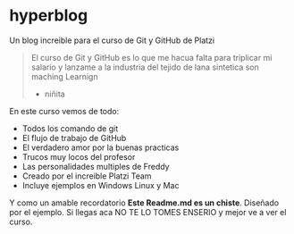 # hyperblog
Un blog increible para el curso de Git y GitHub de Platzi

>El curso de Git y GitHub es lo que me hacua falta para triplicar mi salario y lanzame a la industria del tejido de lana sintetica son maching Learnign
> - niñita

En este curso vemos de todo:
* Todos los comando de git
* El flujo de trabajo de GitHub
* El verdadero amor por la buenas practicas
* Trucos muy locos del profesor 
* Las personalidades multiples de Freddy
* Creado por el increible Platzi Team
* Incluye ejemplos en Windows Linux y Mac

Y como un amable recordatorio **Este Readme.md es un chiste**. Diseñado por el ejemplo. Si llegas aca NO TE LO TOMES ENSERIO y mejor ve a ver el curso.